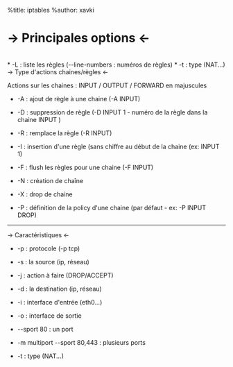 %title: iptables
%author: xavki

-> Principales options <-
=========

<br>
* -L : liste les règles (--line-numbers : numéros de règles)
* -t : type (NAT...)

<br>
-> Type d'actions chaines/règles  <-

Actions sur les chaines : INPUT / OUTPUT / FORWARD
en majuscules

* -A : ajout de règle à une chaine (-A INPUT)

* -D : suppression de règle (-D INPUT 1 - numéro de la règle dans la chaine INPUT )

* -R : remplace la règle (-R INPUT)

* -I : insertion d'une règle (sans chiffre au début de la chaine (ex: INPUT 1)

* -F : flush les règles pour une chaine (-F INPUT)

* -N : création de chaîne

* -X : drop de chaine

* -P : définition de la policy d'une chaine (par défaut - ex: -P INPUT DROP)

------------------------------------------------------------------------------------


-> Caractéristiques  <-



* -p : protocole (-p tcp)

* -s : la source (ip, réseau)

* -j : action à faire (DROP/ACCEPT)

* -d : la destination (ip, réseau)

* -i : interface d'entrée (eth0...)

* -o : interface de sortie

* --sport 80 : un port

* -m multiport --sport 80,443 : plusieurs ports

* -t : type (NAT...)




